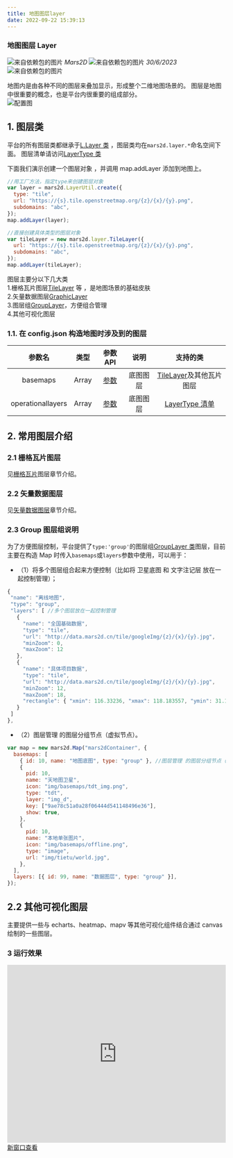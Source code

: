 ```yaml
---
title: 地图图层layer
date: 2022-09-22 15:39:13
---
```


<h3> 地图图层 Layer </h3>

<div class='headStyle'>
<img class='images' src="../public/icon/yonghu.svg" alt="来自依赖包的图片">
<i class='text'>Mars2D</i>
<img class='imagess' src="../public/icon/shijian.svg" alt="来自依赖包的图片">
<i class='text'>30/6/2023</i>
<img class='imagess' src="../public/icon/liulan.svg" alt="来自依赖包的图片">
<span class='text' id="busuanzi_container_page_pv">
  <span id="busuanzi_value_page_pv"></span>
</span>
</div>

地图内是由各种不同的图层来叠加显示，形成整个二维地图场景的。 图层是地图中很重要的概念，也是平台内很重要的组成部分。<br />
![配置图][1]

## 1. 图层类

平台的所有图层类都继承于[L.Layer 类](http://mars2d.cn/api/leaflet/reference_cn.html#layer) ，图层类均在`mars2d.layer.*`命名空间下面。 图层清单请访问[LayerType 类](http://mars2d.cn/api/global.html#LayerType)

下面我们演示创建一个图层对象 ，并调用 map.addLayer 添加到地图上。

```js
//用工厂方法，指定type来创建图层对象
var layer = mars2d.LayerUtil.create({
  type: "tile",
  url: "https://{s}.tile.openstreetmap.org/{z}/{x}/{y}.png",
  subdomains: "abc",
});
map.addLayer(layer);

//直接创建具体类型的图层对象
var tileLayer = new mars2d.layer.TileLayer({
  url: "https://{s}.tile.openstreetmap.org/{z}/{x}/{y}.png",
  subdomains: "abc",
});
map.addLayer(tileLayer);
```

图层主要分以下几大类 <br /> 1.栅格瓦片图层[TileLayer](http://mars2d.cn/api/TileLayer.html) 等 ，是地图场景的基础皮肤 <br /> 2.矢量数据图层[GraphicLayer](http://mars2d.cn/api/GraphicLayer.html) <br /> 3.图层组[GroupLayer](http://mars2d.cn/api/GroupLayer.html)，方便组合管理<br /> 4.其他可视化图层

### 1.1. 在 config.json 构造地图时涉及到的图层

|      参数名       | 类型  |                       参数 API                        |   说明   |                            支持的类                            |
| :---------------: | :---: | :---------------------------------------------------: | :------: | :------------------------------------------------------------: |
|     basemaps      | Array | [参数](http://mars2d.cn/api/Map.html#.basemapOptions) | 底图图层 | [TileLayer](http://mars2d.cn/api/TileLayer.html)及其他瓦片图层 |
| operationallayers | Array |  [参数](http://mars2d.cn/api/Map.html#.layerOptions)  | 底图图层 |  [LayerType 清单](http://mars2d.cn/api/global.html#LayerType)  |

## 2. 常用图层介绍

### 2.1 栅格瓦片图层

见[栅格瓦片](/mapKnow/tileLayer.md)图层章节介绍。

### 2.2 矢量数据图层

见[矢量数据图层](/mapKnow/graphicLayer.md)章节介绍。

### 2.3 Group 图层组说明

为了方便图层控制，平台提供了`type:'group'`的图层组[GroupLayer 类](http://mars2d.cn/api/GroupLayer.html)图层，目前主要在构造 Map 时传入`basemaps`或`layers`参数中使用，可以用于：

- （1）将多个图层组合起来方便控制（比如将 卫星底图 和 文字注记层 放在一起控制管理）；

```js
{
 "name": "离线地图",
 "type": "group",
 "layers": [ //多个图层放在一起控制管理
   {
     "name": "全国基础数据",
     "type": "tile",
     "url": "http://data.mars2d.cn/tile/googleImg/{z}/{x}/{y}.jpg",
     "minZoom": 0,
     "maxZoom": 12
   },
   {
     "name": "具体项目数据",
     "type": "tile",
     "url": "http://data.mars2d.cn/tile/googleImg/{z}/{x}/{y}.jpg",
     "minZoom": 12,
     "maxZoom": 18,
     "rectangle": { "xmin": 116.33236, "xmax": 118.183557, "ymin": 31.143784, "ymax": 32.565035 }
   }
 ]
},
```

- （2）图层管理 的图层分组节点（虚拟节点）。

```js
var map = new mars2d.Map("mars2dContainer", {
  basemaps: [
    { id: 10, name: "地图底图", type: "group" }, //图层管理 的图层分组节点（虚拟节点）
    {
      pid: 10,
      name: "天地图卫星",
      icon: "img/basemaps/tdt_img.png",
      type: "tdt",
      layer: "img_d",
      key: ["9ae78c51a0a28f06444d541148496e36"],
      show: true,
    },
    {
      pid: 10,
      name: "本地单张图片",
      icon: "img/basemaps/offline.png",
      type: "image",
      url: "img/tietu/world.jpg",
    },
  ],
  layers: [{ id: 99, name: "数据图层", type: "group" }],
});
```

## 2.2 其他可视化图层

主要提供一些与 echarts、heatmap、mapv 等其他可视化组件结合通过 canvas 绘制的一些图层。

### 3 运行效果

<div style="height:410px;position:relative;" data-v-627b1480><iframe height="100%" width="100%" scrolling="yes" title="mars2d" src="http://mars2d.cn/editor-vue.html?id=layer-tile/manage/layers&amp;full=1" frameborder="no" loading="lazy" allowtransparency="true" allowfullscreen="allowfullscreen" data-v-627b1480></iframe><a class="toSee" href="http://mars2d.cn/editor-vue.html?id=layer-tile/manage/layers&code=1" target="_blank">新窗口查看</a></div>

[1]: ../public/image/map-layer.jpg
